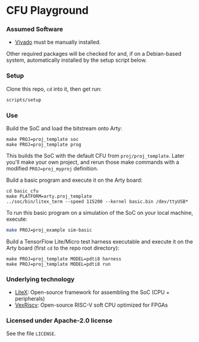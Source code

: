 # CFU Playground

### Assumed Software

* [Vivado](https://www.xilinx.com/support/download.html) must be manually installed.

Other required packages will be checked for and, if on a Debian-based system,
automatically installed by the setup script below.

### Setup

Clone this repo, `cd` into it, then get run:
```sh
scripts/setup
```
### Use

Build the SoC and load the bitstream onto Arty:
```
make PROJ=proj_template soc
make PROJ=proj_template prog
```
This builds the SoC with the default CFU from `proj/proj_template`.   Later you'll make your own project, and rerun those make commands with a modified `PROJ=proj_myproj` definition.


Build a basic program and execute it on the Arty board:
```
cd basic_cfu
make PLATFORM=arty.proj_template
../soc/bin/litex_term --speed 115200 --kernel basic.bin /dev/ttyUSB*
```

To run this basic program on a simulation of the SoC on your local machine,
execute:

```bash
make PROJ=proj_example sim-basic
```

Build a TensorFlow Lite/Micro test harness executable and execute it on the Arty board (first `cd` to the repo root directory):

```
make PROJ=proj_template MODEL=pdti8 harness
make PROJ=proj_template MODEL=pdti8 run
```

### Underlying technology

* [LiteX](https://github.com/enjoy-digital/litex): Open-source framework for assembling the SoC (CPU + peripherals)
* [VexRiscv](https://github.com/SpinalHDL/VexRiscv): Open-source RISC-V soft CPU optimized for FPGAs


### Licensed under Apache-2.0 license

See the file `LICENSE`.
